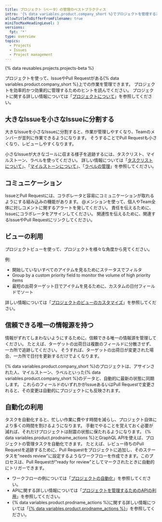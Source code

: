 ```yaml
---
title: プロジェクト（ベータ）の管理のベストプラクティス
intro: '{% data variables.product.company_short %}でプロジェクトを管理するためのヒントを学びましょう。'
allowTitleToDifferFromFilename: true
miniTocMaxHeadingLevel: 3
versions:
  fpt: '*'
type: overview
topics:
  - Projects
  - Issues
  - Project management
---
```


{% data reusables.projects.projects-beta %}

プロジェクトを使って、IssueやPull Requestがある{% data variables.product.company_short %}上での作業を管理できます。 プロジェクトを効率的かつ効果的に管理するためのヒントを読んでください。 プロジェクトに関する詳しい情報については「[プロジェクトについて](/issues/trying-out-the-new-projects-experience/about-projects)」を参照してください。

## 大きなIssueを小さなIssueに分割する

大きなIssueを小さなIssueに分割すると、作業が管理しやすくなり、Teamのメンバーが並列に作業できるようになります。 そうすることでPull Requestも小さくなり、レビューしやすくなります。

小さなIssueが大きなゴールに収まる様子を追跡するには、タスクリスト、マイルストーン、ラベルを使ってください。 詳しい情報については「[タスクリストについて](/issues/tracking-your-work-with-issues/creating-issues/about-task-lists)」、「[マイルストーンについて](/issues/using-labels-and-milestones-to-track-work/about-milestones)」、「[ラベルの管理](/issues/using-labels-and-milestones-to-track-work/managing-labels)」を参照してください。

## コミュニケーション

IssueとPull Requestには、コラボレータと容易にコミュニケーションが取れるようにする組み込みの機能があります。 @メンションを使って、個人やTeam全体に対しコメントに関するアラートを発してください。 責任を伝えるために、Issueにコラボレータをアサインしてください。 関連性を伝えるために、関連するIssueやPull Requestにリンクしてください。

## ビューの利用

プロジェクトビューを使って、プロジェクトを様々な角度から見てください。

例:

- 開始していないすべてのアイテムを見るためにステータスでフィルタ
- Group by a custom priority field to monitor the volume of high priority items
- 最短の出荷ターゲット日でアイテムを見るために、カスタムの日付フィールドでソート

詳しい情報については「[プロジェクトのビューのカスタマイズ](/issues/trying-out-the-new-projects-experience/customizing-your-project-views)」を参照してください。

## 信頼できる唯一の情報源を持つ

情報がずれてしまわないようにするために、信頼できる唯一の情報源を管理してください。 たとえば、ターゲットの出荷日は複数のフィールドに分散させず、一カ所で追跡してください。 そうすれば、ターゲットの出荷日が変更された場合、一カ所で日付を更新するだけでよくなります。

{% data variables.product.company_short %}のプロジェクトは、アサインされた人、マイルストーン、ラベルといった{% data variables.product.company_short %}のデータと、自動的に最新の状態に同期します。 これらのフィールドのいずれかがIssueあるいはPull Requestで変更されると、その変更は自動的にプロジェクトにも反映されます。

## 自動化の利用

タスクを自動化すると、忙しい作業に費やす時間を減らし、プロジェクト自体により多くの時間を割けるようになります。 手動でやることを覚えておく必要が減れば、それだけプロジェクトは耐震の状態に保たれるようになります。 {% data variables.product.prodname_actions %}とGraphQL APIを使えば、プロジェクトの管理タスクを自動化できます。 たとえば、レビュー待ちのPull Requestを追跡するために、Pull Requestをプロジェクトに追加し、そのステータスを"needs review"に設定するようなワークフローを作成できます。このプロセスは、Pull Requestが"ready for review"としてマークされたときに自動的にトリガーできます。

- ワークフローの例については「[プロジェクトの自動化](/issues/trying-out-the-new-projects-experience/automating-projects)」を参照してください。
- APIに関する詳しい情報については「[プロジェクトを管理するためのAPIの利用](/issues/trying-out-the-new-projects-experience/using-the-api-to-manage-projects)」を参照してください。
- {% data variables.product.prodname_actions %}に関する詳しい情報については「[{% data variables.product.prodname_actions %}](/actions)」を参照してください。
